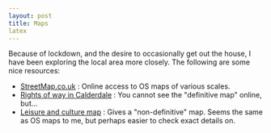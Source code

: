 ```yaml
---
layout: post
title: Maps
latex
---
```


Because of lockdown, and the desire to occasionally get out the house, I have been exploring the local area more closely.  The following are some nice resources:

- [StreetMap.co.uk](https://www.streetmap.co.uk/) : Online access to OS maps of various scales.
- [Rights of way in Calderdale](https://www.calderdale.gov.uk/v2/residents/transport-and-streets/public-rights-way/definitive-map-and-statement) : You cannot see the "definitive map" online, but...
- [Leisure and culture map](https://www.calderdale.gov.uk/v2/maps-new/leisure-and-culture-map) : Gives a "non-definitive" map.  Seems the same as OS maps to me, but perhaps easier to check exact details on.
